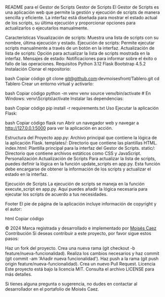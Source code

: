 
README para el Gestor de Scripts
Gestor de Scripts
El Gestor de Scripts es una aplicación web que permite la gestión y ejecución de scripts de manera sencilla y eficiente. La interfaz está diseñada para mostrar el estado actual de los scripts, su última ejecución y proporcionar opciones para actualizarlos o ejecutarlos manualmente.

Características
Visualización de scripts: Muestra una lista de scripts con su nombre, última ejecución y estado.
Ejecución de scripts: Permite ejecutar scripts manualmente a través de un botón en la interfaz.
Actualización de lista de scripts: Opción para actualizar la lista de scripts mostrada en la interfaz.
Mensajes de estado: Notificaciones para informar sobre el éxito o fallo de las operaciones.
Requisitos
Python 3.12
Flask
Bootstrap 4.5.2
Instalación
Clonar el repositorio:

bash
Copiar código
git clone git@github.com:devmoisesfront/Tablero.git
cd Tablero
Crear un entorno virtual y activarlo:

bash
Copiar código
python -m venv venv
source venv/bin/activate  # En Windows: venv\Scripts\activate
Instalar las dependencias:

bash
Copiar código
pip install -r requirements.txt
Uso
Ejecutar la aplicación Flask:

bash
Copiar código
flask run
Abrir un navegador web y navegar a http://127.0.0.1:5000 para ver la aplicación en acción.

Estructura del Proyecto
app.py: Archivo principal que contiene la lógica de la aplicación Flask.
templates/: Directorio que contiene las plantillas HTML.
index.html: Plantilla principal para la interfaz del Gestor de Scripts.
static/: Directorio que contiene archivos estáticos como CSS y JavaScript.
Personalización
Actualización de Scripts
Para actualizar la lista de scripts, puedes definir la lógica en la función update_scripts en app.py. Esta función debe encargarse de obtener la información de los scripts y actualizar el estado en la interfaz.

Ejecución de Scripts
La ejecución de scripts se maneja en la función execute_script en app.py. Aquí puedes añadir la lógica necesaria para ejecutar los scripts de acuerdo a tus necesidades.

Footer
El pie de página de la aplicación incluye información de copyright y el autor:

html
Copiar código
<footer>
    &copy; 2024 Marca registrada y desarrollado e implementado por <a href="https://devmoisesfront.github.io/Portafolio/" target="_blank">Moisés Caez</a>
</footer>
Contribución
Si deseas contribuir a este proyecto, por favor sigue estos pasos:

Haz un fork del proyecto.
Crea una nueva rama (git checkout -b feature/nueva-funcionalidad).
Realiza los cambios necesarios y haz commit (git commit -am 'Añadir nueva funcionalidad').
Haz push a la rama (git push origin feature/nueva-funcionalidad).
Crea un nuevo Pull Request.
Licencia
Este proyecto está bajo la licencia MIT. Consulta el archivo LICENSE para más detalles.

Si tienes alguna pregunta o sugerencia, no dudes en contactar al desarrollador en el portafolio de Moisés Caez.
